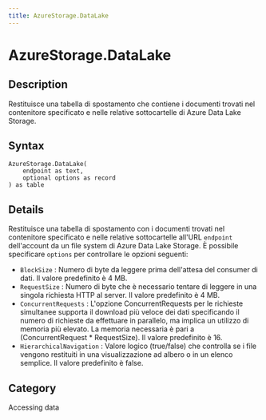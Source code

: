 ```yaml
---
title: AzureStorage.DataLake
---
```


# AzureStorage.DataLake


## Description

Restituisce una tabella di spostamento che contiene i documenti trovati nel contenitore specificato e nelle relative sottocartelle di Azure Data Lake Storage.


## Syntax

```powerquery
AzureStorage.DataLake(
    endpoint as text,
    optional options as record
) as table
```


## Details

Restituisce una tabella di spostamento con i documenti trovati nel contenitore specificato e nelle relative sottocartelle all'URL <code>endpoint</code> dell'account da un file system di Azure Data Lake Storage. È possibile specificare <code>options</code> per controllare le opzioni seguenti:    <ul><li><code>BlockSize</code> : Numero di byte da leggere prima dell&#39;attesa del consumer di dati. Il valore predefinito &#232; 4 MB.</li><li><code>RequestSize</code> : Numero di byte che &#232; necessario tentare di leggere in una singola richiesta HTTP al server. Il valore predefinito &#232; 4 MB.</li><li><code>ConcurrentRequests</code> : L&#39;opzione ConcurrentRequests per le richieste simultanee supporta il download pi&#249; veloce dei dati specificando il numero di richieste da effettuare in parallelo, ma implica un utilizzo di memoria pi&#249; elevato. La memoria necessaria &#232; pari a (ConcurrentRequest \* RequestSize). Il valore predefinito &#232; 16.</li><li><code>HierarchicalNavigation</code> : Valore logico (true/false) che controlla se i file vengono restituiti in una visualizzazione ad albero o in un elenco semplice. Il valore predefinito &#232; false.</li></ul>



## Category
Accessing data
